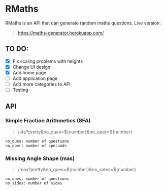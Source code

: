 # RMaths

RMaths is an API that can generate random maths questions.
Live version:

> https://maths-generator.herokuapp.com/


## TO DO:
- [x] Fix scaling problems with heights
- [x] Change UI design
- [x] Add home page
- [ ] Add application page
- [ ] Add more categories to API
- [ ] Testing

## API

### Simple Fraction Arithmetics (SFA)

> /sfa?pretty&no_ques=${number}&no_oper=${number} 

```
no_ques: number of questions 
no_oper: number of operands
```
### Missing Angle Shape (mas)

> /mas?pretty&no_ques=${number}&no_sides=${number}

```
no_ques: number of questions 
no_sides: number of sides
```